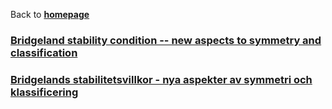 Back to [**homepage**](https://wanminliu.github.io) 


### [Bridgeland stability condition -- new aspects to symmetry and classification](https://wanminliu.github.io/rs/bsc)

### [Bridgelands stabilitetsvillkor - nya aspekter av symmetri och klassificering](https://wanminliu.github.io/rs/bscsv)




